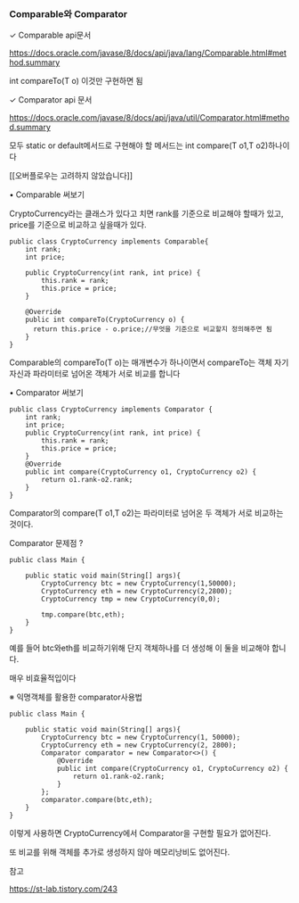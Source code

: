 <h3>Comparable와 Comparator</h3>
✓ Comparable api문서

https://docs.oracle.com/javase/8/docs/api/java/lang/Comparable.html#method.summary

int compareTo(T o) 이것만 구현하면 됨

✓ Comparator api 문서

https://docs.oracle.com/javase/8/docs/api/java/util/Comparator.html#method.summary

모두 static or default메서드로 구현해야 할 메서드는 int compare(T o1,T o2)하나이다



[[오버플로우는 고려하지 않았습니다]]

• Comparable 써보기

CryptoCurrency라는 클래스가 있다고 치면 rank를 기준으로 비교해야 할때가 있고, price를 기준으로 비교하고 싶을때가 있다.
```
public class CryptoCurrency implements Comparable{
    int rank;
    int price;

    public CryptoCurrency(int rank, int price) {
        this.rank = rank;
        this.price = price;
    }

    @Override
    public int compareTo(CryptoCurrency o) {
      return this.price - o.price;//무엇을 기준으로 비교할지 정의해주면 됨
    }
}
```
Comparable의 compareTo(T o)는 매개변수가 하나이면서  compareTo는 객체 자기자신과 파라미터로 넘어온 객체가 서로 비교를 합니다

• Comparator 써보기
```
public class CryptoCurrency implements Comparator {
    int rank;
    int price;
    public CryptoCurrency(int rank, int price) {
        this.rank = rank;
        this.price = price;
    }
    @Override
    public int compare(CryptoCurrency o1, CryptoCurrency o2) {
        return o1.rank-o2.rank;
    }
}
```
Comparator의 compare(T o1,T o2)는 파라미터로 넘어온 두 객체가 서로 비교하는 것이다.

Comparator 문제점 ? 
```
public class Main {

    public static void main(String[] args){
        CryptoCurrency btc = new CryptoCurrency(1,50000);
        CryptoCurrency eth = new CryptoCurrency(2,2800);
        CryptoCurrency tmp = new CryptoCurrency(0,0);
        
        tmp.compare(btc,eth);
    }
}
```
예를 들어 btc와eth를 비교하기위해 단지 객체하나를 더 생성해 이 둘을 비교해야 합니다.

매우 비효율적입이다

※ 익명객체를 활용한 comparator사용법
```
public class Main {

    public static void main(String[] args){
        CryptoCurrency btc = new CryptoCurrency(1, 50000);
        CryptoCurrency eth = new CryptoCurrency(2, 2800);
        Comparator comparator = new Comparator<>() {
            @Override
            public int compare(CryptoCurrency o1, CryptoCurrency o2) {
                return o1.rank-o2.rank;
            }
        };
        comparator.compare(btc,eth);
    }
}
```
이렇게 사용하면 CryptoCurrency에서 Comparator을 구현할 필요가 없어진다.

또 비교를 위해 객체를 추가로 생성하지 않아 메모리낭비도 없어진다.





참고

https://st-lab.tistory.com/243
